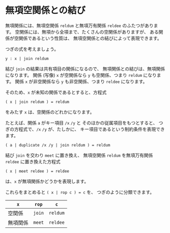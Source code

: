 # 無項空関係との結び



無項関係には、無項空関係 `reldum` と無項万有関係 `reldee`
のふたつがあります。
空関係には、無項から全項まで、たくさんの空関係がありますが、
ある関係が空関係であるという性質は、
無項空関係との結びによって表現できます。

つぎの式を考えましょう。

``` text
y : x | join reldum
```

結び `join` の結果は共有項目の関係になるので、
無項関係との結びは、無項関係になります。
関係 (写像) `x` が空関係なら `y` も空関係、つまり `reldum` になります。
関係 `x` が非空関係なら `y` も非空関係、つまり `reldee` になります。

そのため、`x` が未知の関係であるとすると、方程式

``` text
( x | join reldum ) = reldum
```

をみたす `x` は、空関係のどれかになります。

たとえば、関係 `a` がキー項目 `/x` `/y` と
そのほかの従属項目をもつとすると、
つぎの方程式で、`/x` `/y` が、たしかに、
キー項目であるという制約条件を表現できます。

``` text
( a | duplicate /x /y | join reldum ) = reldum
```

結び `join` を交わり `meet` に置き換え、
無項空関係 `reldum` を無項万有関係 `reldee` に置き換えた方程式

``` text
( x | meet reldee ) = reldee
```

は、`x` が無項関係かどうかを表現します。

これらをまとめると `( x | rop c ) = c` を、
つぎのように分類できます。

| `x`      | `rop`  | `c`    |
|----------|--------|--------|
| 空関係   | `join` | `reldum` |
| 無項関係 | `meet` | `reldee` |



[empty.k]: empty.k

